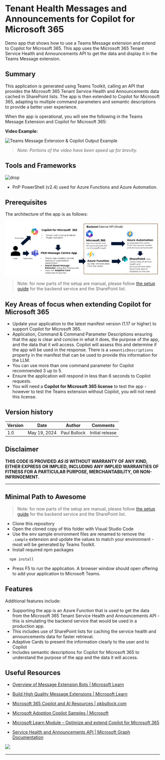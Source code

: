 # Tenant Health Messages and Announcements for Copilot for Microsoft 365

Demo app that shows how to use a Teams Message extension and extend to Copilot for Microsoft 365. This app uses the Microsoft 365 Tenant Service Health and Announcements API to get the data and display it in the Teams Message extension.


## Summary

This application is generated using Teams Toolkit, calling an API that provides the Microsoft 365 Tenant Service Health and Announcements data cached in SharePoint lists. The app is then extended to Copilot for Microsoft 365, adapting to multiple command parameters and semantic descriptions to provide a better user experience.

When the app is operational, you will see the following in the Teams Message Extension and Copilot for Microsoft 365:

**Video Example:**

![Teams Message Extension & Copilot Output Example](docs/assets/CopilotDemoMessageCentreSample.gif)

> *Note: Portions of the video have been speed up for brevity.*

## Tools and Frameworks

![drop](https://img.shields.io/badge/Teams&nbsp;Toolkit&nbsp;for&nbsp;VS&nbsp;Code-5.8-green.svg)

- PnP PowerShell (v2.4) used for Azure Functions and Azure Automation.

## Prerequisites

The architecture of the app is as follows:

![Architecture Diagram of the App](docs/assets/architecture.png)

> Note: for now parts of the setup are manual, please follow [the setup guide](docs/setup.md) for the backend service and the SharePoint list.

## Key Areas of focus when extending Copilot for Microsoft 365

- Update your application to the latest manifest version (1.17 or higher) to support Copilot for Microsoft 365.
- Application, Command & Command Parameter Descriptions ensuring that the app is clear and concise in what it does, the purpose of the app, and the data that it will access. Copilot will assess this and determine if the app will be used in the response. There is a `semanticDescriptions` property in the manifest that can be used to provide this information for the LLM.
- You can use more than one command parameter for Copilot recommended 3 up to 5.
- Ensure the application will respond in less than 6 seconds to Copilot requests.
- You will need a **Copilot for Microsoft 365 license** to test the app - however to test the Teams extension without Copilot, you will not need this license.


## Version history

Version|Date|Author|Comments
-------|----|----|--------
1.0 | May 19, 2024 | Paul Bullock |Initial release

## Disclaimer

**THIS CODE IS PROVIDED *AS IS* WITHOUT WARRANTY OF ANY KIND, EITHER EXPRESS OR IMPLIED, INCLUDING ANY IMPLIED WARRANTIES OF FITNESS FOR A PARTICULAR PURPOSE, MERCHANTABILITY, OR NON-INFRINGEMENT.**

---

## Minimal Path to Awesome

> Note: for now parts of the setup are manual, please follow [the setup guide](docs/setup.md) for the backend service and the SharePoint list.

* Clone this repository
* Open the cloned copy of this folder with Visual Studio Code
* Use the env sample environment files are renamed to remove the `.sample` extension and update the values to match your environment - most will be generated by Teams Toolkit.
* Install required npm packages

```shell
  npm install
```

* Press F5 to run the application. A browser window should open offering to add your application to Microsoft Teams.


## Features

Additional features include:

- Supporting the app is an Azure Function that is used to get the data from the Microsoft 365 Tenant Service Health and Announcements API - this is simulating the backend service that would be used in a production app.
- This includes use of SharePoint lists for caching the service health and announcements data for faster retrieval.
- Adaptive Cards to present the information clearly to the user and to Copilot
- Includes semantic descriptions for Copilot for Microsoft 365 to understand the purpose of the app and the data it will access.

## Useful Resources

- [Overview of Message Extension Bots | Microsoft Learn](https://learn.microsoft.com/en-us/microsoft-365-copilot/extensibility/overview-message-extension-bot?WT.mc_id=M365-MVP-5003816 
)
- [Build High Quality Message Extensions | Microsoft Learn](https://learn.microsoft.com/en-us/microsoftteams/platform/messaging-extensions/high-quality-message-extension?WT.mc_id=M365-MVP-5003816 
)
- [Microsoft 365 Copilot and AI Resources | pkbullock.com](https://pkbullock.com/blog/2023/m365-copilot-and-ai-resources)
- [Microsoft Adoption Copilot Samples | Microsoft](https://adoption.microsoft.com/en-us/sample-solution-gallery/?keyword=&sort-by=updateDateTime-true&page=1&product=Microsoft+365+Copilot&WT.mc_id=M365-MVP-5003816)
- [Microsoft Learn Module – Optimize and extend Copilot for Microsoft 365
](https://learn.microsoft.com/en-us/training/modules/optimize-and-extend-microsoft-365-copilot?WT.mc_id=M365-MVP-5003816 
)

- [Service Health and Announcements API | Microsoft Graph Documentation](https://learn.microsoft.com/en-us/graph/api/resources/service-communications-api-overview?view=graph-rest-1.0)

<img src="https://m365-visitor-stats.azurewebsites.net/teams-dev-samples/samples/msgext-copilot-message-centre" />

----